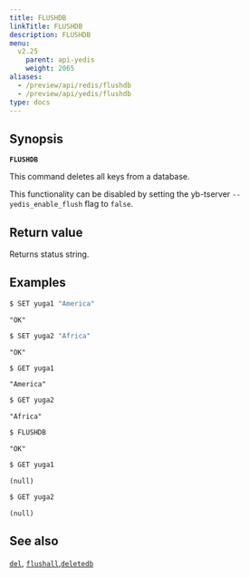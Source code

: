 ```yaml
---
title: FLUSHDB
linkTitle: FLUSHDB
description: FLUSHDB
menu:
  v2.25
    parent: api-yedis
    weight: 2065
aliases:
  - /preview/api/redis/flushdb
  - /preview/api/yedis/flushdb
type: docs
---
```


## Synopsis

**`FLUSHDB`**

This command deletes all keys from a database.

This functionality can be disabled by setting the yb-tserver `--yedis_enable_flush` flag to `false`.

## Return value

Returns status string.

## Examples

```sh
$ SET yuga1 "America"
```

```
"OK"
```

```sh
$ SET yuga2 "Africa"
```

```
"OK"
```

```sh
$ GET yuga1
```

```
"America"
```

```sh
$ GET yuga2
```

```
"Africa"
```

```sh
$ FLUSHDB
```

```
"OK"
```

```sh
$ GET yuga1
```

```
(null)
```

```sh
$ GET yuga2
```

```
(null)
```

## See also

[`del`](../del/), [`flushall`](../flushall/),[`deletedb`](../deletedb/)
